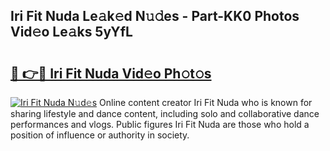 ## Iri Fit Nuda Le𝚊k𝚎d N𝚞𝚍es - Part-KK0 Photos Vid𝚎o Le𝚊ks 5yYfL

# <h2><a href="http://fbco9p.evod.top/?m=Iri+Fit+Nuda">🔗 👉🔴 Iri Fit Nuda Vid𝚎o Ph𝚘t𝚘s</a></h2>

[![Iri Fit Nuda N𝚞d𝚎s](https://i.imgur.com/8V9OHl7.gif)](http://fbco9p.evod.top/?m=Iri+Fit+Nuda)
Online content creator Iri Fit Nuda who is known for sharing lifestyle and dance content, including solo and collaborative dance performances and vlogs. Public figures Iri Fit Nuda are those who hold a position of influence or authority in society. 
